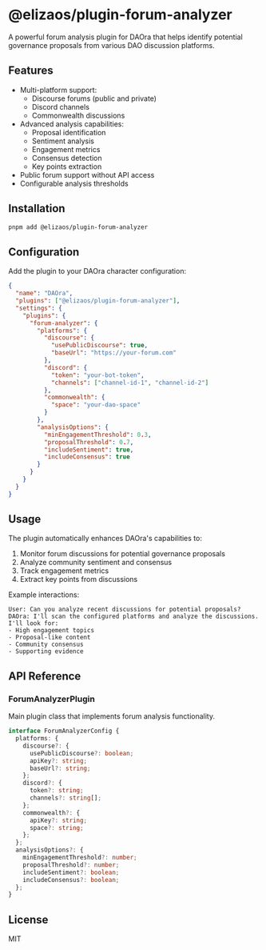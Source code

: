 # @elizaos/plugin-forum-analyzer

A powerful forum analysis plugin for DAOra that helps identify potential governance proposals from various DAO discussion platforms.

## Features

- Multi-platform support:
  - Discourse forums (public and private)
  - Discord channels
  - Commonwealth discussions
- Advanced analysis capabilities:
  - Proposal identification
  - Sentiment analysis
  - Engagement metrics
  - Consensus detection
  - Key points extraction
- Public forum support without API access
- Configurable analysis thresholds

## Installation

```bash
pnpm add @elizaos/plugin-forum-analyzer
```

## Configuration

Add the plugin to your DAOra character configuration:

```json
{
  "name": "DAOra",
  "plugins": ["@elizaos/plugin-forum-analyzer"],
  "settings": {
    "plugins": {
      "forum-analyzer": {
        "platforms": {
          "discourse": {
            "usePublicDiscourse": true,
            "baseUrl": "https://your-forum.com"
          },
          "discord": {
            "token": "your-bot-token",
            "channels": ["channel-id-1", "channel-id-2"]
          },
          "commonwealth": {
            "space": "your-dao-space"
          }
        },
        "analysisOptions": {
          "minEngagementThreshold": 0.3,
          "proposalThreshold": 0.7,
          "includeSentiment": true,
          "includeConsensus": true
        }
      }
    }
  }
}
```

## Usage

The plugin automatically enhances DAOra's capabilities to:

1. Monitor forum discussions for potential governance proposals
2. Analyze community sentiment and consensus
3. Track engagement metrics
4. Extract key points from discussions

Example interactions:

```
User: Can you analyze recent discussions for potential proposals?
DAOra: I'll scan the configured platforms and analyze the discussions. I'll look for:
- High engagement topics
- Proposal-like content
- Community consensus
- Supporting evidence
```

## API Reference

### ForumAnalyzerPlugin

Main plugin class that implements forum analysis functionality.

```typescript
interface ForumAnalyzerConfig {
  platforms: {
    discourse?: {
      usePublicDiscourse?: boolean;
      apiKey?: string;
      baseUrl?: string;
    };
    discord?: {
      token?: string;
      channels?: string[];
    };
    commonwealth?: {
      apiKey?: string;
      space?: string;
    };
  };
  analysisOptions?: {
    minEngagementThreshold?: number;
    proposalThreshold?: number;
    includeSentiment?: boolean;
    includeConsensus?: boolean;
  };
}
```

## License

MIT 